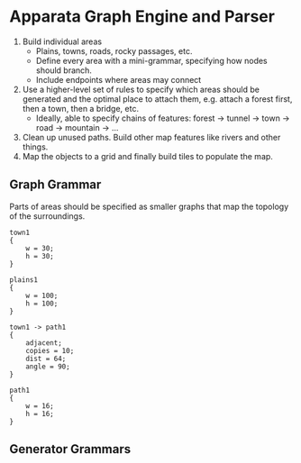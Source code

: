 # Apparata Graph Engine and Parser

1. Build individual areas
   - Plains, towns, roads, rocky passages, etc.
   - Define every area with a mini-grammar, specifying how nodes should branch.
   - Include endpoints where areas may connect
2. Use a higher-level set of rules to specify which areas should be generated and the optimal place to attach them, e.g. attach a forest first, then a town, then a bridge, etc.
   - Ideally, able to specify chains of features:
        forest -> tunnel -> town -> road -> mountain -> ...
3. Clean up unused paths. Build other map features like rivers and other things.
4. Map the objects to a grid and finally build tiles to populate the map.


## Graph Grammar
Parts of areas should be specified as smaller graphs that map the topology of the surroundings.

```
town1
{
    w = 30;
    h = 30;
}

plains1
{
    w = 100;
    h = 100;
}

town1 -> path1
{
    adjacent;
    copies = 10;
    dist = 64;
    angle = 90;
}

path1
{
    w = 16;
    h = 16;
}
```

## Generator Grammars
